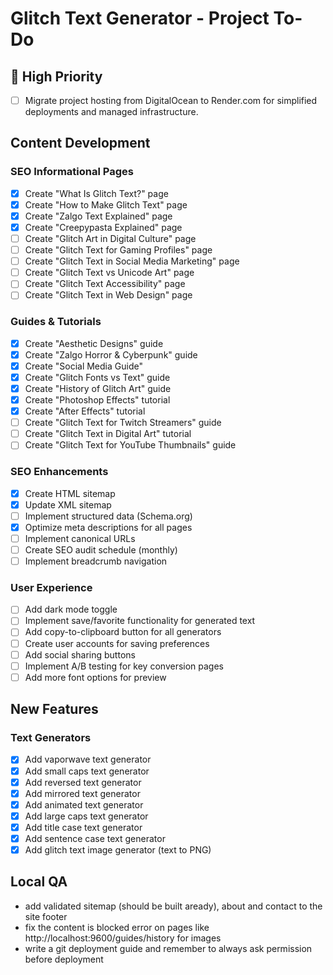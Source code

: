 # Glitch Text Generator - Project To-Do

## 🚀 High Priority
- [ ] Migrate project hosting from DigitalOcean to Render.com for simplified deployments and managed infrastructure.

## Content Development

### SEO Informational Pages
- [x] Create "What Is Glitch Text?" page
- [x] Create "How to Make Glitch Text" page
- [x] Create "Zalgo Text Explained" page
- [x] Create "Creepypasta Explained" page
- [ ] Create "Glitch Art in Digital Culture" page
- [ ] Create "Glitch Text for Gaming Profiles" page
- [ ] Create "Glitch Text in Social Media Marketing" page
- [ ] Create "Glitch Text vs Unicode Art" page
- [ ] Create "Glitch Text Accessibility" page
- [ ] Create "Glitch Text in Web Design" page

### Guides & Tutorials
- [x] Create "Aesthetic Designs" guide
- [x] Create "Zalgo Horror & Cyberpunk" guide
- [x] Create "Social Media Guide"
- [x] Create "Glitch Fonts vs Text" guide
- [x] Create "History of Glitch Art" guide
- [x] Create "Photoshop Effects" tutorial
- [x] Create "After Effects" tutorial
- [ ] Create "Glitch Text for Twitch Streamers" guide
- [ ] Create "Glitch Text in Digital Art" tutorial
- [ ] Create "Glitch Text for YouTube Thumbnails" guide

### SEO Enhancements
- [x] Create HTML sitemap
- [x] Update XML sitemap
- [ ] Implement structured data (Schema.org)
- [x] Optimize meta descriptions for all pages
- [ ] Implement canonical URLs
- [ ] Create  SEO audit schedule (monthly)
- [ ] Implement breadcrumb navigation

### User Experience
- [ ] Add dark mode toggle
- [ ] Implement save/favorite functionality for generated text
- [ ] Add copy-to-clipboard button for all generators
- [ ] Create user accounts for saving preferences
- [ ] Add social sharing buttons
- [ ] Implement A/B testing for key conversion pages
- [ ] Add more font options for preview

## New Features

### Text Generators
- [x] Add vaporwave text generator
- [x] Add small caps text generator
- [x] Add reversed text generator
- [x] Add mirrored text generator
- [x] Add animated text generator
- [x] Add large caps text generator
- [x] Add title case text generator
- [x] Add sentence case text generator
- [x] Add glitch text image generator (text to PNG)

## Local QA
- add validated sitemap (should be built aready), about and contact to the site footer
- fix the content is blocked error on pages like http://localhost:9600/guides/history for images
- write a git deployment guide and remember to always ask permission before deployment